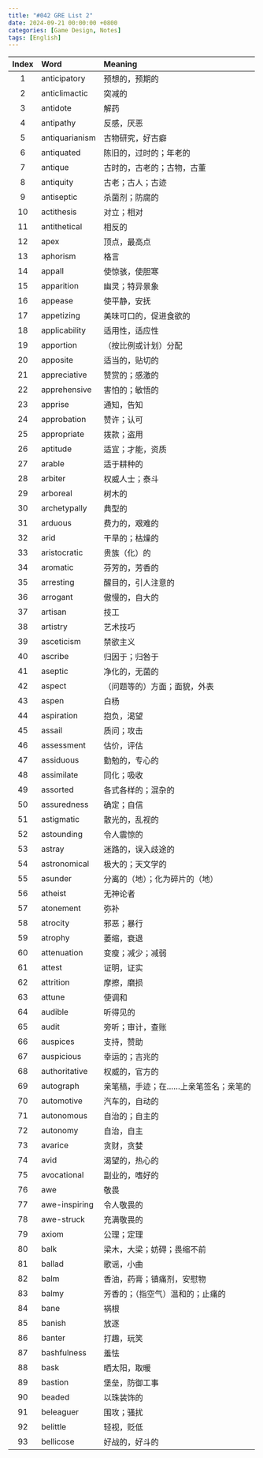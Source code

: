 ```yaml
---
title: "#042 GRE List 2"
date: 2024-09-21 00:00:00 +0800
categories: [Game Design, Notes]
tags: [English]
---
```


|Index|Word|Meaning|
|:---:|:---|:---|
|1|anticipatory|预想的，预期的|
|2|anticlimactic|突减的|
|3|antidote|解药|
|4|antipathy|反感，厌恶|
|5|antiquarianism|古物研究，好古癖|
|6|antiquated|陈旧的，过时的；年老的|
|7|antique|古时的，古老的；古物，古董|
|8|antiquity|古老；古人；古迹|
|9|antiseptic|杀菌剂；防腐的|
|10|actithesis|对立；相对|
|11|antithetical|相反的|
|12|apex|顶点，最高点|
|13|aphorism|格言|
|14|appall|使惊骇，使胆寒|
|15|apparition|幽灵；特异景象|
|16|appease|使平静，安抚|
|17|appetizing|美味可口的，促进食欲的|
|18|applicability|适用性，适应性|
|19|apportion|（按比例或计划）分配|
|20|apposite|适当的，贴切的|
|21|appreciative|赞赏的；感激的|
|22|apprehensive|害怕的；敏悟的|
|23|apprise|通知，告知|
|24|approbation|赞许；认可|
|25|appropriate|拨款；盗用|
|26|aptitude|适宜；才能，资质|
|27|arable|适于耕种的|
|28|arbiter|权威人士；泰斗|
|29|arboreal|树木的|
|30|archetypally|典型的|
|31|arduous|费力的，艰难的|
|32|arid|干旱的；枯燥的|
|33|aristocratic|贵族（化）的|
|34|aromatic|芬芳的，芳香的|
|35|arresting|醒目的，引人注意的|
|36|arrogant|傲慢的，自大的|
|37|artisan|技工|
|38|artistry|艺术技巧|
|39|asceticism|禁欲主义|
|40|ascribe|归因于；归咎于|
|41|aseptic|净化的，无菌的|
|42|aspect|（问题等的）方面；面貌，外表|
|43|aspen|白杨|
|44|aspiration|抱负，渴望|
|45|assail|质问；攻击|
|46|assessment|估价，评估|
|47|assiduous|勤勉的，专心的|
|48|assimilate|同化；吸收|
|49|assorted|各式各样的；混杂的|
|50|assuredness|确定；自信|
|51|astigmatic|散光的，乱视的|
|52|astounding|令人震惊的|
|53|astray|迷路的，误入歧途的|
|54|astronomical|极大的；天文学的|
|55|asunder|分离的（地）；化为碎片的（地）|
|56|atheist|无神论者|
|57|atonement|弥补|
|58|atrocity|邪恶；暴行|
|59|atrophy|萎缩，衰退|
|60|attenuation|变瘦；减少；减弱|
|61|attest|证明，证实|
|62|attrition|摩擦，磨损|
|63|attune|使调和|
|64|audible|听得见的|
|65|audit|旁听；审计，查账|
|66|auspices|支持，赞助|
|67|auspicious|幸运的；吉兆的|
|68|authoritative|权威的，官方的|
|69|autograph|亲笔稿，手迹；在……上亲笔签名；亲笔的|
|70|automotive|汽车的，自动的|
|71|autonomous|自治的；自主的|
|72|autonomy|自治，自主|
|73|avarice|贪财，贪婪|
|74|avid|渴望的，热心的|
|75|avocational|副业的，嗜好的|
|76|awe|敬畏|
|77|awe-inspiring|令人敬畏的|
|78|awe-struck|充满敬畏的|
|79|axiom|公理；定理|
|80|balk|梁木，大梁；妨碍；畏缩不前|
|81|ballad|歌谣，小曲|
|82|balm|香油，药膏；镇痛剂，安慰物|
|83|balmy|芳香的；（指空气）温和的；止痛的|
|84|bane|祸根|
|85|banish|放逐|
|86|banter|打趣，玩笑|
|87|bashfulness|羞怯|
|88|bask|晒太阳，取暖|
|89|bastion|堡垒，防御工事|
|90|beaded|以珠装饰的|
|91|beleaguer|围攻；骚扰|
|92|belittle|轻视，贬低|
|93|bellicose|好战的，好斗的|
